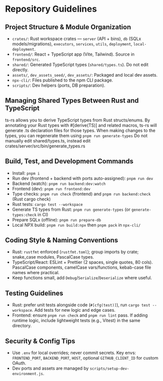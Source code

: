 # Repository Guidelines

## Project Structure & Module Organization
- `crates/`: Rust workspace crates — `server` (API + bins), `db` (SQLx models/migrations), `executors`, `services`, `utils`, `deployment`, `local-deployment`.
- `frontend/`: React + TypeScript app (Vite, Tailwind). Source in `frontend/src`.
- `shared/`: Generated TypeScript types (`shared/types.ts`). Do not edit directly.
- `assets/`, `dev_assets_seed/`, `dev_assets/`: Packaged and local dev assets.
- `npx-cli/`: Files published to the npm CLI package.
- `scripts/`: Dev helpers (ports, DB preparation).

## Managing Shared Types Between Rust and TypeScript

ts-rs allows you to derive TypeScript types from Rust structs/enums. By annotating your Rust types with #[derive(TS)] and related macros, ts-rs will generate .ts declaration files for those types.
When making changes to the types, you can regenerate them using `pnpm run generate-types`
Do not manually edit shared/types.ts, instead edit crates/server/src/bin/generate_types.rs

## Build, Test, and Development Commands
- Install: `pnpm i`
- Run dev (frontend + backend with ports auto-assigned): `pnpm run dev`
- Backend (watch): `pnpm run backend:dev:watch`
- Frontend (dev): `pnpm run frontend:dev`
- Type checks: `pnpm run check` (frontend) and `pnpm run backend:check` (Rust cargo check)
- Rust tests: `cargo test --workspace`
- Generate TS types from Rust: `pnpm run generate-types` (or `generate-types:check` in CI)
- Prepare SQLx (offline): `pnpm run prepare-db`
- Local NPX build: `pnpm run build:npx` then `pnpm pack` in `npx-cli/`

## Coding Style & Naming Conventions
- Rust: `rustfmt` enforced (`rustfmt.toml`); group imports by crate; snake_case modules, PascalCase types.
- TypeScript/React: ESLint + Prettier (2 spaces, single quotes, 80 cols). PascalCase components, camelCase vars/functions, kebab-case file names where practical.
- Keep functions small, add `Debug`/`Serialize`/`Deserialize` where useful.

## Testing Guidelines
- Rust: prefer unit tests alongside code (`#[cfg(test)]`), run `cargo test --workspace`. Add tests for new logic and edge cases.
- Frontend: ensure `pnpm run check` and `pnpm run lint` pass. If adding runtime logic, include lightweight tests (e.g., Vitest) in the same directory.

## Security & Config Tips
- Use `.env` for local overrides; never commit secrets. Key envs: `FRONTEND_PORT`, `BACKEND_PORT`, `HOST`, optional `GITHUB_CLIENT_ID` for custom OAuth.
- Dev ports and assets are managed by `scripts/setup-dev-environment.js`.
